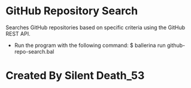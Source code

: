 # GitHub Repository Search
Searches GitHub repositories based on specific criteria using the GitHub REST API.

- Run the program with the following command:
  $ ballerina run github-repo-search.bal


# Created By Silent Death_53
